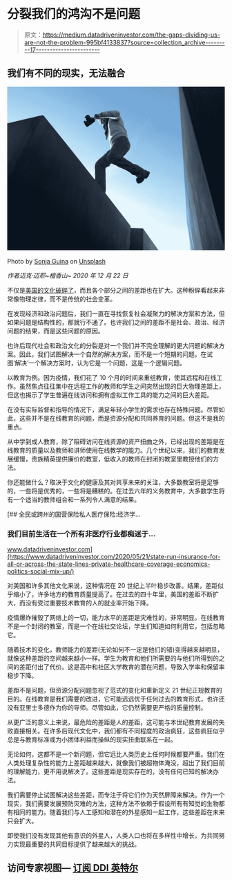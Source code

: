 # 分裂我们的鸿沟不是问题

> 原文：<https://medium.datadriveninvestor.com/the-gaps-dividing-us-are-not-the-problem-995bf4133837?source=collection_archive---------17----------------------->

## 我们有不同的现实，无法融合

![](img/bd9ea432fd0843517a252059cb33245b.png)

Photo by [Sonja Guina](https://unsplash.com/@sonjulica?utm_source=medium&utm_medium=referral) on [Unsplash](https://unsplash.com?utm_source=medium&utm_medium=referral)

*作者迈克·迈耶~檀香山~ 2020 年 12 月 22 日*

不仅是[美国的文化破碎了](https://medium.com/curious/even-our-patterns-are-fractured-bf350ec72eff)，而且各个部分之间的差距也在扩大。这种粉碎看起来非常像物理定律，而不是传统的社会变革。

在发现经济和政治问题后，我们一直在寻找恢复社会凝聚力的解决方案和方法，但如果问题是结构性的，那就行不通了。也许我们之间的差距不是社会、政治、经济问题的结果，而是这些问题的原因。

也许后现代社会和政治文化的分裂是对一个我们并不完全理解的更大问题的解决方案。因此，我们试图解决一个自然的解决方案，而不是一个短期的问题。在试图‘解决’一个解决方案时，认为它是一个问题，这是一个逻辑问题。

以教育为例。因为疫情，我们花了 10 个月的时间来重组教育，使其远程和在线工作。虽然焦点往往集中在远程工作的教师和学生之间突然出现的巨大物理差距上，但这也揭示了学生普遍在线访问和拥有虚拟工作工具的能力之间的巨大差距。

在没有实际监督和指导的情况下，满足年轻小学生的需求也存在特殊问题。尽管如此，这些并不是在线教育的问题，而是资源分配和共同养育的问题。但这不是我的重点。

从中学到成人教育，除了阻碍访问在线资源的资产扭曲之外，已经出现的差距是在线教育的质量以及教师和讲师使用在线教学的能力。几个世纪以来，我们的教育发展缓慢，贵族精英提供廉价的教室，低收入的教师在封闭的教室里教授他们的方法。

你还能做什么？取决于文化的健康及其对共享未来的关注，大多数教室将是足够的，一些将是优秀的，一些将是糟糕的。在过去六年的义务教育中，大多数学生将有一个适当的教师组合和一系列令人满意的结果。

[](https://www.datadriveninvestor.com/2020/05/21/state-run-insurance-for-all-or-across-the-state-lines-private-healthcare-coverage-economics-politics-social-mix-up/) [## 全民或跨州的国营保险私人医疗保险:经济学…

### 我们目前生活在一个所有非医疗行业都痴迷于…

www.datadriveninvestor.com](https://www.datadriveninvestor.com/2020/05/21/state-run-insurance-for-all-or-across-the-state-lines-private-healthcare-coverage-economics-politics-social-mix-up/) 

对美国和许多其他文化来说，这种情况在 20 世纪上半叶稳步改善。结果，差距似乎缩小了，许多地方的教育质量提高了。在过去的四十年里，美国的差距不断扩大，而没有受过重要技术教育的人的就业率开始下降。

疫情爆炸摧毁了网络上的一切，能力水平的差距是灾难性的，非常明显。在线教育不是一个封闭的教室，而是一个在线社交论坛，学生们知道如何利用它，包括忽略它。

随着技术的变化，教师能力的差距(无论如何不一定是他们的错)变得越来越明显，就像这种差距的空间越来越小一样。学生为教育和他们所需要的与他们所得到的之间的差距付出了代价。这是高中和社区大学教育的潜在问题，导致入学率和保留率稳步下降。

差距不是问题，但资源分配问题忽视了范式的变化和重新定义 21 世纪正规教育的目的。在线教育是我们需要的改进，它可能远远优于任何过去的教育形式，也许还没有亚里士多德作为你的导师。尽管如此，它仍然需要更严格的质量控制。

从更广泛的意义上来说，最危险的差距是人的差距，这可能与本世纪教育发展的失败直接相关。在许多后现代文化中，我们都有不同程度的政治疯狂，这些疯狂似乎总是与教育标准或为小团体利益而操纵的现实扭曲联系在一起。

无论如何，这都不是一个新问题，但它远比人类历史上任何时候都要严重。我们在人类处理复杂性的能力上差距越来越大，就像我们被超物体淹没，超出了我们目前的理解能力，更不用说解决了。这些差距是现实存在的，没有任何已知的解决办法。

我们需要停止试图解决这些差距，而专注于将它们作为天然屏障来解决。作为一个现实，我们需要发展预防灾难的方法，这种方法不依赖于假设所有有知觉的生物都有相同的能力。随着我们与人工感知和潜在的外星感知一起工作，这些差距在未来只会扩大。

即使我们没有发现其他有意识的外星人，人类人口也将在多样性中增长，为共同努力实现最重要的共同目标提供了越来越大的挑战。

## 访问专家视图— [订阅 DDI 英特尔](https://datadriveninvestor.com/ddi-intel)